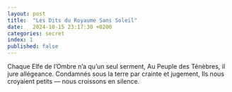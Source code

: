 ```yaml
---
layout: post
title:  "Les Dits du Royaume Sans Soleil"
date:   2024-10-15 23:17:30 +0200
categories: secret
index: 1
published: false
---
```


Chaque Elfe de l’Ombre n’a qu’un seul serment,
Au Peuple des Ténèbres, il jure allégeance.
Condamnés sous la terre par crainte et jugement,
Ils nous croyaient petits — nous croissons en silence.
